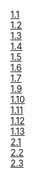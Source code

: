 [1.1](https://github.com/amol-magdum/kubernetes-exercises/releases/tag/1.1)<br/>
[1.2](https://github.com/amol-magdum/kubernetes-exercises/releases/tag/1.2)<br/>
[1.3](https://github.com/amol-magdum/kubernetes-exercises/releases/tag/1.3)<br/>
[1.4](https://github.com/amol-magdum/kubernetes-exercises/releases/tag/1.4)<br/>
[1.5](https://github.com/amol-magdum/kubernetes-exercises/releases/tag/1.5)<br/>
[1.6](https://github.com/amol-magdum/kubernetes-exercises/releases/tag/1.6)<br/>
[1.7](https://github.com/amol-magdum/kubernetes-exercises/releases/tag/1.7)<br/>
[1.9](https://github.com/amol-magdum/kubernetes-exercises/releases/tag/1.9)<br/>
[1.10](https://github.com/amol-magdum/kubernetes-exercises/releases/tag/1.10)<br/>
[1.11](https://github.com/amol-magdum/kubernetes-exercises/releases/tag/1.11)<br/>
[1.12](https://github.com/amol-magdum/kubernetes-exercises/releases/tag/1.12)<br/>
[1.13](https://github.com/amol-magdum/kubernetes-exercises/releases/tag/1.13)<br/>
[2.1](https://github.com/amol-magdum/kubernetes-exercises/releases/tag/2.1)<br/>
[2.2](https://github.com/amol-magdum/kubernetes-exercises/releases/tag/2.2)<br/>
[2.3](https://github.com/amol-magdum/kubernetes-exercises/releases/tag/2.3)<br/>